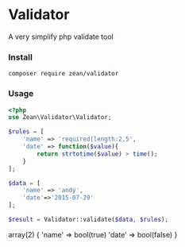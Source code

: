 # Validator
A very simplify php validate tool

### Install

```shell
composer require zean/validator
```

### Usage


```php
<?php
use Zean\Validator\Validator;

$rules = [
    'name' => 'required|length:2,5',
    'date' => function($value){
        return strtotime($value) > time();
    }
];

$data = [
    'name' => 'andy',
    'date'=>'2015-07-29'
];

$result = Validator::validate($data, $rules);
```

array(2) {
  'name' =>
  bool(true)
  'date' =>
  bool(false)
}

